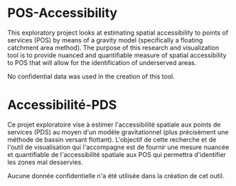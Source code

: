 # POS-Accessibility
This exploratory project looks at estimating spatial accessibility to points of services (POS) by means of a gravity model (specifically a floating catchment area method). The purpose of this research and visualization tool is to provide nuanced and quantifiable measure of spatial accessibility to POS that will allow for the identification of underserved areas.

No confidential data was used in the creation of this tool.

# Accessibilité-PDS
Ce projet exploratoire vise à estimer l'accessibilité spatiale aux points de services (PDS) au moyen d'un modèle gravitationnel (plus précisément une méthode de bassin versant flottant). L'objectif de cette recherche et de l'outil de visualisation qui l'accompagne est de fournir une mesure nuancée et quantifiable de l'accessibilité spatiale aux POS qui permettra d'identifier les zones mal desservies.

Aucune donnée confidentielle n'a été utilisée dans la création de cet outil.
